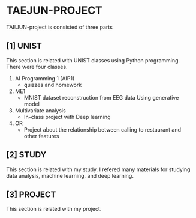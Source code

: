 # TAEJUN-PROJECT
TAEJUN-project is consisted of three parts
## [1] UNIST
This section is related with UNIST classes using Python programming. There were four classes. 
1. AI Programming 1 (AIP1)
   - quizzes and homework
2. ME1
   - MNIST dataset reconstruction from EEG data Using generative model
3. Multivariate analysis
   - In-class project with Deep learning
4. OR
   - Project about the relationship between calling to restaurant and other features
## [2] STUDY
This section is related with my study. I refered many materials for studying data analysis, machine learning, and deep learning.
## [3] PROJECT
This section is related with my project.

